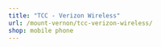 ```yaml
---
title: "TCC - Verizon Wireless"
url: /mount-vernon/tcc-verizon-wireless/
shop: mobile phone
---
```


